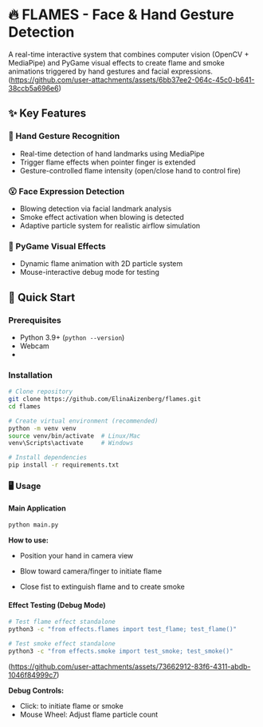 # 🔥 FLAMES - Face & Hand Gesture Detection

A real-time interactive system that combines computer vision (OpenCV + MediaPipe) and PyGame visual effects to create flame and smoke animations triggered by hand gestures and facial expressions.
(https://github.com/user-attachments/assets/6bb37ee2-064c-45c0-b641-38ccb5a696e6)

## ✨ Key Features

### 👋 Hand Gesture Recognition
- Real-time detection of hand landmarks using MediaPipe
- Trigger flame effects when pointer finger is extended
- Gesture-controlled flame intensity (open/close hand to control fire)

### 😮 Face Expression Detection
- Blowing detection via facial landmark analysis
- Smoke effect activation when blowing is detected
- Adaptive particle system for realistic airflow simulation

### 🎨 PyGame Visual Effects
- Dynamic flame animation with 2D particle system
- Mouse-interactive debug mode for testing

## 🚀 Quick Start

### Prerequisites
- Python 3.9+ (`python --version`)
- Webcam
- 
### Installation
```bash
# Clone repository
git clone https://github.com/ElinaAizenberg/flames.git
cd flames

# Create virtual environment (recommended)
python -m venv venv
source venv/bin/activate  # Linux/Mac
venv\Scripts\activate     # Windows

# Install dependencies
pip install -r requirements.txt
```

### 🖥 Usage
#### Main Application
```bash
python main.py
```
**How to use:**

- Position your hand in camera view

- Blow toward camera/finger to initiate flame

- Close fist to extinguish flame and to create smoke

#### Effect Testing (Debug Mode)
```bash
# Test flame effect standalone
python3 -c "from effects.flames import test_flame; test_flame()"

# Test smoke effect standalone
python3 -c "from effects.smoke import test_smoke; test_smoke()"
```
(https://github.com/user-attachments/assets/73662912-83f6-4311-abdb-1046f84999c7)

**Debug Controls:**

- Click: to initiate flame or smoke
- Mouse Wheel: Adjust flame particle count
